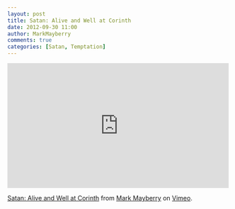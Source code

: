 ```yaml
---
layout: post
title: Satan: Alive and Well at Corinth
date: 2012-09-30 11:00
author: MarkMayberry
comments: true
categories: [Satan, Temptation]
---
```

<iframe src="http://player.vimeo.com/video/50614853" width="500" height="282" frameborder="0" webkitAllowFullScreen mozallowfullscreen allowFullScreen></iframe> <p><a href="http://vimeo.com/50614853">Satan: Alive and Well at Corinth</a> from <a href="http://vimeo.com/user12881872">Mark Mayberry</a> on <a href="http://vimeo.com">Vimeo</a>.</p>
